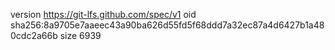 version https://git-lfs.github.com/spec/v1
oid sha256:8a9705e7aaeec43a90ba626d55fd5f68ddd7a32ec87a4d6427b1a480cdc2a66b
size 6939

